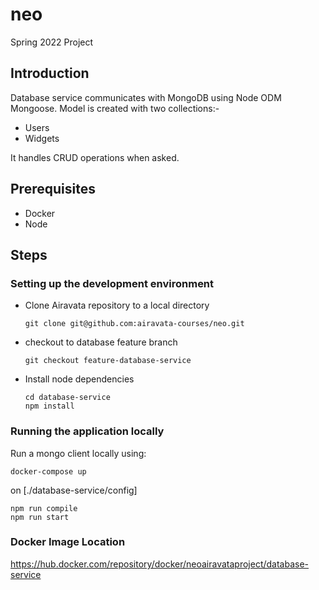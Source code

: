 # neo
Spring 2022 Project

## Introduction

Database service communicates with MongoDB using Node ODM Mongoose.
Model is created with two collections:-
- Users
- Widgets

It handles CRUD operations when asked.

## Prerequisites

* Docker
* Node

## Steps

### Setting up the development environment

* Clone Airavata repository to a local directory

  ```
  git clone git@github.com:airavata-courses/neo.git
  ```

* checkout to database feature branch

  ```
  git checkout feature-database-service
  ```

* Install node dependencies 

  ```
  cd database-service
  npm install
  ```


### Running the application locally 

  Run a mongo client locally using:
  ```
  docker-compose up
  ```
  on [./database-service/config]

  ```
  npm run compile
  npm run start
  ```

### Docker Image Location

https://hub.docker.com/repository/docker/neoairavataproject/database-service
```
